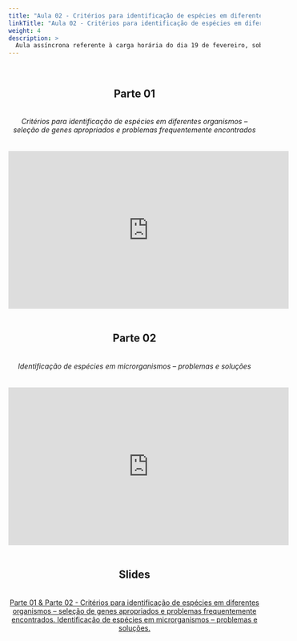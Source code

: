```yaml
---
title: "Aula 02 - Critérios para identificação de espécies em diferentes organismos – seleção de genes apropriados e problemas frequentemente encontrados. Bancos de dados."
linkTitle: "Aula 02 - Critérios para identificação de espécies em diferentes organismos – seleção de genes apropriados e problemas frequentemente encontrados. Bancos de dados."
weight: 4
description: >
  Aula assíncrona referente à carga horária do dia 19 de fevereiro, sobre critérios para identificação de espécies em diferentes organismos – seleção de genes apropriados e problemas frequentemente encontrados, e uso de bancos de dados.
---
```


<br>
<div align="center">
<h2>Parte 01</h2>
<br>
<i>Critérios para identificação de espécies em diferentes organismos – seleção de genes apropriados e problemas frequentemente encontrados</i>
<br><br><br>
<iframe width="560" height="315" src="https://www.youtube.com/embed/g8Emzw0p-qU" frameborder="0" allow="accelerometer; autoplay; clipboard-write; encrypted-media; gyroscope; picture-in-picture" allowfullscreen></iframe>
<br><br>

<h2>Parte 02</h2>
<br>
<i>Identificação de espécies em microrganismos – problemas e soluções</i>
<br><br><br>
<iframe width="560" height="315" src="https://www.youtube.com/embed/gfH9cQV9Pq8" frameborder="0" allow="accelerometer; autoplay; clipboard-write; encrypted-media; gyroscope; picture-in-picture" allowfullscreen></iframe>
<br><br>

<h2>Slides</h2>
<br>
<a href="https://github.com/desirrepetters/gstreinamentoeconsultoria/raw/master/userguide/content/pt-br/filogenia/2024_01/aulas/slides/aula_04.pdf">Parte 01 & Parte 02 - Critérios para identificação de espécies em diferentes organismos – seleção de genes apropriados e problemas frequentemente encontrados. Identificação de espécies em microrganismos – problemas e soluções.</a>
</div>